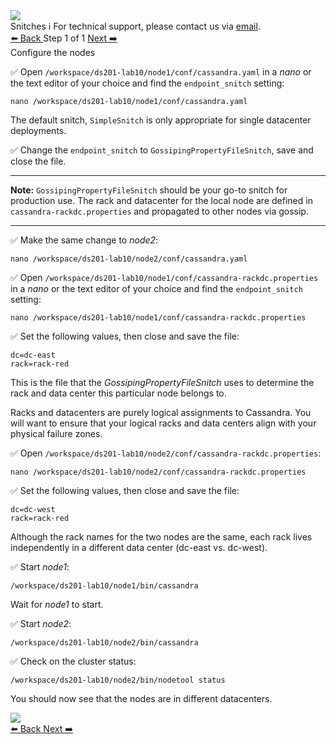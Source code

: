 <!-- TOP -->
<div class="top">
  <img class="scenario-academy-logo" src="https://datastax-academy.github.io/katapod-shared-assets/images/ds-academy-2023.svg" />
  <div class="scenario-title-section">
    <span class="scenario-title">Snitches</span>
    <span class="scenario-subtitle">ℹ️ For technical support, please contact us via <a href="mailto:academy@datastax.com">email</a>.</span>
  </div>
</div>

<!-- NAVIGATION -->
<div id="navigation-top" class="navigation-top">
 <a href='command:katapod.loadPage?[{"step":"intro"}]'
   class="btn btn-dark navigation-top-left">⬅️ Back
 </a>
<span class="step-count"> Step 1 of 1</span>
  <a href='command:katapod.loadPage?[{"step":"finish"}]' 
    class="btn btn-dark navigation-top-right">Next ➡️
  </a>
</div>

<!-- CONTENT -->

<div class="step-title">Configure the nodes</div>

✅ Open `/workspace/ds201-lab10/node1/conf/cassandra.yaml` in a *nano* or the text editor of your choice and find the `endpoint_snitch` setting:
```
nano /workspace/ds201-lab10/node1/conf/cassandra.yaml
```

The default snitch, `SimpleSnitch` is only appropriate for single datacenter deployments. 

✅ Change the `endpoint_snitch` to `GossipingPropertyFileSnitch`, save and close the file.

---
**Note:** `GossipingPropertyFileSnitch` should be your go-to snitch for production use.  The rack and datacenter for the local node are defined in `cassandra-rackdc.properties` and propagated to other nodes via gossip.

---

✅ Make the same change to *node2*:
```
nano /workspace/ds201-lab10/node2/conf/cassandra.yaml
```

✅ Open `/workspace/ds201-lab10/node1/conf/cassandra-rackdc.properties` in a *nano* or the text editor of your choice and find the `endpoint_snitch` setting:
```
nano /workspace/ds201-lab10/node1/conf/cassandra-rackdc.properties
```
✅ Set the following values, then close and save the file:

`dc=dc-east`<br>
`rack=rack-red`


This is the file that the *GossipingPropertyFileSnitch* uses to determine the rack and data center this particular node belongs to.

Racks and datacenters are purely logical assignments to Cassandra. You will want to ensure that your logical racks and data centers align with your physical failure zones.


✅ Open `/workspace/ds201-lab10/node2/conf/cassandra-rackdc.properties`:
```
nano /workspace/ds201-lab10/node2/conf/cassandra-rackdc.properties
```
✅ Set the following values, then close and save the file:

`dc=dc-west`<br>
`rack=rack-red`

Although the rack names for the two nodes are the same, each rack lives independently in a different data center (dc-east vs. dc-west).

✅ Start *node1*:
```
/workspace/ds201-lab10/node1/bin/cassandra
```

Wait for *node1* to start.

✅ Start *node2*:
```
/workspace/ds201-lab10/node2/bin/cassandra
```

✅ Check on the cluster status:
```
/workspace/ds201-lab10/node2/bin/nodetool status
```
You should now see that the nodes are in different datacenters.

<img src="https://katapod-file-store.s3.us-west-1.amazonaws.com/ds201/lab10-image01.png" />

<!-- NAVIGATION -->
<div id="navigation-bottom" class="navigation-bottom">
 <a href='command:katapod.loadPage?[{"step":"intro"}]'
   class="btn btn-dark navigation-bottom-left">⬅️ Back
 </a>
 <a href='command:katapod.loadPage?[{"step":"finish"}]' 
   class="btn btn-dark navigation-top-right">Next ➡️
  </a>
</div>
